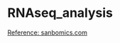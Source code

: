 # RNAseq_analysis

[Reference: sanbomics.com](https://www.youtube.com/watch?v=9D1dToIQqls&amp;list=PLi1VnGoeDGjvHvl83QySD2oAQYFHPRYso&amp;index=2)
